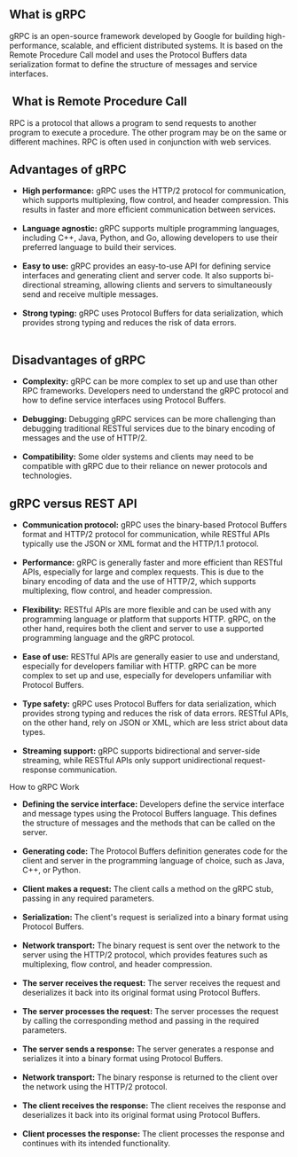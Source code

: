 
<h2> What is gRPC </h2>

gRPC is an open-source framework developed by Google for building high-performance, scalable, and efficient distributed systems. It is based on the Remote Procedure Call model and uses the Protocol Buffers data serialization format to define the structure of messages and service interfaces.

<h2> What is Remote Procedure Call </h2>

RPC is a protocol that allows a program to send requests to another program to execute a procedure. The other program may be on the same or different machines. RPC is often used in conjunction with web services.

<h2> Advantages of gRPC </h2>
<ul>
<li>
<strong>High performance:</strong> gRPC uses the HTTP/2 protocol for communication, which supports multiplexing, flow control, and header compression. This results in faster and more efficient communication between services.
</li>
</br>
<li>
<strong>Language agnostic:</strong> gRPC supports multiple programming languages, including C++, Java, Python, and Go, allowing developers to use their preferred language to build their services.
</li>
</br>
<li>
<strong>Easy to use:</strong> gRPC provides an easy-to-use API for defining service interfaces and generating client and server code. It also supports bi-directional streaming, allowing clients and servers to simultaneously send and receive multiple messages.
</li> 
</br>
<li>
<strong>Strong typing:</strong> gRPC uses Protocol Buffers for data serialization, which provides strong typing and reduces the risk of data errors.
</li> 
</br>
</ul>




<h2> Disadvantages of gRPC </h2>
<ul>
<li>
<strong>Complexity:</strong> gRPC can be more complex to set up and use than other RPC frameworks. Developers need to understand the gRPC protocol and how to define service interfaces using Protocol Buffers.
</li>
</br>
<li>
<strong>Debugging:</strong> Debugging gRPC services can be more challenging than debugging traditional RESTful services due to the binary encoding of messages and the use of HTTP/2.
</li>
</br>
<li>
<strong>Compatibility:</strong> Some older systems and clients may need to be compatible with gRPC due to their reliance on newer protocols and technologies.
</li>
</ul>

<h2> gRPC versus REST API </h2>
<ul>
<li>
<strong>Communication protocol:</strong> gRPC uses the binary-based Protocol Buffers format and HTTP/2 protocol for communication, while RESTful APIs typically use the JSON or XML format and the HTTP/1.1 protocol.
</li>
</br>
<li>
<strong>Performance:</strong> gRPC is generally faster and more efficient than RESTful APIs, especially for large and complex requests. This is due to the binary encoding of data and the use of HTTP/2, which supports multiplexing, flow control, and header compression.
</li>
</br>
<li>
<strong>Flexibility:</strong> RESTful APIs are more flexible and can be used with any programming language or platform that supports HTTP. gRPC, on the other hand, requires both the client and server to use a supported programming language and the gRPC protocol.
</li>
</br>
<li>
<strong>Ease of use:</strong> RESTful APIs are generally easier to use and understand, especially for developers familiar with HTTP. gRPC can be more complex to set up and use, especially for developers unfamiliar with Protocol Buffers.
</li>
</br>
<li>
<strong>Type safety:</strong> gRPC uses Protocol Buffers for data serialization, which provides strong typing and reduces the risk of data errors. RESTful APIs, on the other hand, rely on JSON or XML, which are less strict about data types.
</li>
</br>
<li>
<strong>Streaming support:</strong> gRPC supports bidirectional and server-side streaming, while RESTful APIs only support unidirectional request-response communication.
</li>
</ul>


How to gRPC Work
<ul>
<li>
<strong>Defining the service interface:</strong> Developers define the service interface and message types using the Protocol Buffers language. This defines the structure of messages and the methods that can be called on the server.
</li>
</br>
<li>
<strong>Generating code:</strong> The Protocol Buffers definition generates code for the client and server in the programming language of choice, such as Java, C++, or Python.
</li>
</br>
<li>
<strong>Client makes a request:</strong> The client calls a method on the gRPC stub, passing in any required parameters.
</li>
</br>
<li>
<strong>Serialization:</strong> The client's request is serialized into a binary format using Protocol Buffers.
</li>
</br>
<li>
<strong>Network transport:</strong> The binary request is sent over the network to the server using the HTTP/2 protocol, which provides features such as multiplexing, flow control, and header compression.
</li>
</br>
<li>
<strong>The server receives the request:</strong> The server receives the request and deserializes it back into its original format using Protocol Buffers.
</li>
</br>
<li>
<strong>The server processes the request:</strong> The server processes the request by calling the corresponding method and passing in the required parameters.
</li>
</br>
<li>
<strong>The server sends a response:</strong> The server generates a response and serializes it into a binary format using Protocol Buffers.
</li>
</br>
<li>
<strong>Network transport:</strong> The binary response is returned to the client over the network using the HTTP/2 protocol.
</li>
</br>
<li>
<strong>The client receives the response:</strong> The client receives the response and deserializes it back into its original format using Protocol Buffers.
</li>
</br>
<li>
<strong>Client processes the response:</strong> The client processes the response and continues with its intended functionality.
</br>
</li>
</ul>

